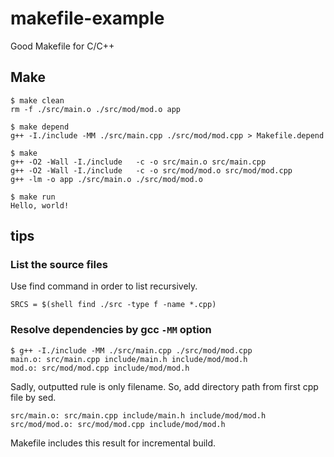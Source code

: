 # makefile-example
Good Makefile for C/C++

## Make

~~~
$ make clean
rm -f ./src/main.o ./src/mod/mod.o app

$ make depend
g++ -I./include -MM ./src/main.cpp ./src/mod/mod.cpp > Makefile.depend

$ make
g++ -O2 -Wall -I./include   -c -o src/main.o src/main.cpp
g++ -O2 -Wall -I./include   -c -o src/mod/mod.o src/mod/mod.cpp
g++ -lm -o app ./src/main.o ./src/mod/mod.o

$ make run
Hello, world!
~~~


## tips

### List the source files
Use find command in order to list recursively.

~~~
SRCS = $(shell find ./src -type f -name *.cpp)
~~~

### Resolve dependencies by gcc `-MM` option

~~~
$ g++ -I./include -MM ./src/main.cpp ./src/mod/mod.cpp
main.o: src/main.cpp include/main.h include/mod/mod.h
mod.o: src/mod/mod.cpp include/mod/mod.h
~~~

Sadly, outputted rule is only filename.
So, add directory path from first cpp file by sed.

~~~
src/main.o: src/main.cpp include/main.h include/mod/mod.h
src/mod/mod.o: src/mod/mod.cpp include/mod/mod.h
~~~

Makefile includes this result for incremental build.
